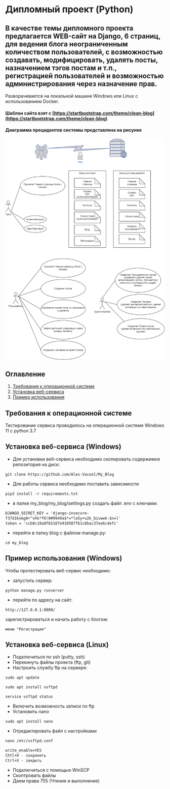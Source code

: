 # Дипломный проект (Python)
## В качестве темы дипломного проекта предлагается WEB-сайт на Django, 6 страниц, для ведения блога неограниченным количеством пользователей, с возможностью создавать, модифицировать, удалять посты, назначением тэгов постам и т.п., регистрацией пользователей и возможностью администрирования через назначение прав.

Разворачивается на локальной машине Windows или Linux c использованием Docker.

#### Шаблон сайта взят с [https://startbootstrap.com/theme/clean-blog](https://startbootstrap.com/theme/clean-blog)
#### Диаграмма прецидентов системы представлена на рисунке
![Alt-текст](https://github.com/Alex-Vacool/Diploma/blob/58c1ddb248389168d099ede3d648f23237545349/%D0%94%D0%97_%D0%9F%D0%B8%D1%82%D0%BE%D0%BD.png)
## Оглавление

1. [Требования к операционной системе](#Требования-к-операционной-системе)
2. [Установка веб-сервиса](#Установка-веб-сервиса)
3. [Пример использования](#Пример-использования)

## Требования к операционной системе
Тестирование сервиса проводилось на операционной системе Windows 11 c python 3.7</sup>

## Установка веб-сервиса (Windows)
 - Для установки веб-сервиса необходимо скопировать содержимое репозитория на диск:
```curl   
git clone https://github.com/Alex-Vacool/My_Blog
```
 - Для работы сервиса необходимо поставить зависимости
```curl   
pip3 install -r requirements.txt
```
 - в папке my_blog/my_blog/settings.py создать файл .env c ключами:
```curl 
DJANGO_SECRET_KEY = 'django-insecure-f37d1kn&g8+^vhk*f6!0#9949a$*=*lo5y+u2k_bivwwk-$n=l'
token = 'ccb8c10a0f65187e910587fb1c6bac37ee6c4efc'
 ```

 - перейти в папку blog с файлом manage.py:
```curl 
cd my_blog
 ```

## Пример использования (Windows)
Чтобы протестировать веб-сервис необходимо:
 - запустить сервер:
```curl 
python manage.py runserver
```
 - перейти по адресу на сайт:
```curl 
http://127.0.0.1:8000/
```
зарегистрироваться и начать работу с блогом:
```curl 
меню "Регистрация"
```
## Установка веб-сервиса (Linux)
 - Подключиться по ssh (putty, ssh)
 - Перекинуть файлы проекта (ftp, git)
 - Настроить службу ftp на сервере: 
 ```curl 
sudo apt update
 ```
 ```curl 
sudo apt install vsftpd
 ```
 ```curl 
service vsftpd status
 ```
 - Включить возможность записи по ftp
 - Установить nano 
 ```curl 
sudo apt install nano
 ```
 - Отредактировать файл с настройками
 ```curl 
nano /etc/vsftpd.conf
 ```
  ```curl 
write_enable=YES
Chtl+O - сохранить
Ctrl+X - закрыть
 ```
 - Подключиться с помощью WinSCP
 - Скоптровать файлы
- Даем права 755 (Чтение и выполнение)




